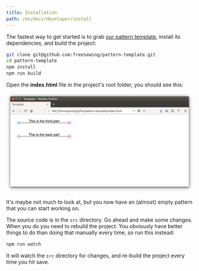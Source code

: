 ```yaml
---
title: Installation
path: /en/docs/developer/install
---
```


The fastest way to get started is to grab [our pattern template](https://github.com/freesewing/pattern-template),
install its dependencies, and build the project:

```bash
git clone git@github.com:freesewing/pattern-template.git
cd pattern-template
npm install
npm run build
```

Open the **index.html** file in the project's root folder,
you should see this:

![The pattern template comes with two parts with a line and some text in them, so you can see it works](./patterntemplate.png)

It's maybe not much to look at, but you now have an (almost) empty pattern that you can 
start working on.

The source code is in the `src` directory. Go ahead and make some changes. When you do you
need to rebuild the project. 
You obviously have better things to do than doing that manually every time, so run this instead:

```bash
npm run watch
```

It will watch the `src` directory for changes, and re-build the project every time you hit save.
